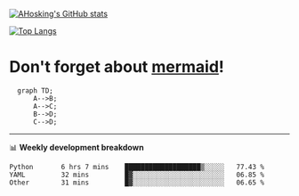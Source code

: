 [![AHosking's GitHub stats](https://github-readme-stats.vercel.app/api?username=ahosking&count_private=true&show_icons=true&theme=onedark&hide_rank=true&include_all_commits=true)](https://github.com/ahosking)

[![Top Langs](https://github-readme-stats.vercel.app/api/top-langs/?username=ahosking&layout=compact&theme=onedark)](https://github.com/ahosking)


# Don't forget about [mermaid](https://github.blog/2022-02-14-include-diagrams-markdown-files-mermaid/)!

```mermaid
  graph TD;
      A-->B;
      A-->C;
      B-->D;
      C-->D;
```
-------

📊 **Weekly development breakdown**

<!--START_SECTION:waka-->

```text
Python       6 hrs 7 mins    ███████████████████▒░░░░░   77.43 %
YAML         32 mins         █▓░░░░░░░░░░░░░░░░░░░░░░░   06.85 %
Other        31 mins         █▓░░░░░░░░░░░░░░░░░░░░░░░   06.65 %
```

<!--END_SECTION:waka-->
